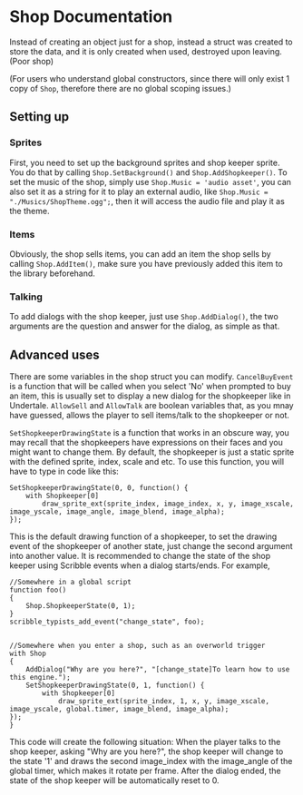 # Shop Documentation

Instead of creating an object just for a shop, instead a struct was created to store the data, and it
is only created when used, destroyed upon leaving. (Poor shop)


(For users who understand global constructors, since there will only exist 1 copy of `Shop`, therefore
there are no global scoping issues.)

## Setting up
### Sprites
First, you need to set up the background sprites and shop keeper sprite.
You do that by calling `Shop.SetBackground()` and `Shop.AddShopkeeper()`.
To set the music of the shop, simply use `Shop.Music = 'audio asset'`, you can also set it as a string for
it to play an external audio, like `Shop.Music = "./Musics/ShopTheme.ogg";`, then it will access the
audio file and play it as the theme.

### Items
Obviously, the shop sells items, you can add an item the shop sells by calling `Shop.AddItem()`, make
sure you have previously added this item to the library beforehand.

### Talking
To add dialogs with the shop keeper, just use `Shop.AddDialog()`, the two arguments are the question
and answer for the dialog, as simple as that.

## Advanced uses
There are some variables in the shop struct you can modify.
`CancelBuyEvent` is a function that will be called when you select 'No' when prompted to buy an item,
this is usually set to display a new dialog for the shopkeeper like in Undertale.
`AllowSell` and `AllowTalk` are boolean variables that, as you mnay have guessed, allows the player
to sell items/talk to the shopkeeper or not.

`SetShopkeeperDrawingState` is a function that works in an obscure way, you may recall that the shopkeepers
have expressions on their faces and you might want to change them. By default, the shopkeeper is just a
static sprite with the defined sprite, index, scale and etc.
To use this function, you will have to type in code like this:
```gml
SetShopkeeperDrawingState(0, 0, function() {
	with Shopkeeper[0]
		draw_sprite_ext(sprite_index, image_index, x, y, image_xscale, image_yscale, image_angle, image_blend, image_alpha);
});
```
This is the default drawing function of a shopkeeper, to set the drawing event of the shopkeeper of another state, just change
the second argument into another value.
It is recommended to change the state of the shop keeper using Scribble events when a dialog starts/ends.
For example,
```gml
//Somewhere in a global script
function foo()
{
	Shop.ShopkeeperState(0, 1);
}
scribble_typists_add_event("change_state", foo);


//Somewhere when you enter a shop, such as an overworld trigger
with Shop
{
	AddDialog("Why are you here?", "[change_state]To learn how to use this engine.");
	SetShopkeeperDrawingState(0, 1, function() {
		with Shopkeeper[0]
			draw_sprite_ext(sprite_index, 1, x, y, image_xscale, image_yscale, global.timer, image_blend, image_alpha);
});
}
```
This code will create the following situation:
When the player talks to the shop keeper, asking "Why are you here?", the shop keeper will change to
the state '1' and draws the second image_index with the image_angle of the global timer, which makes it
rotate per frame.
After the dialog ended, the state of the shop keeper will be automatically reset to 0.